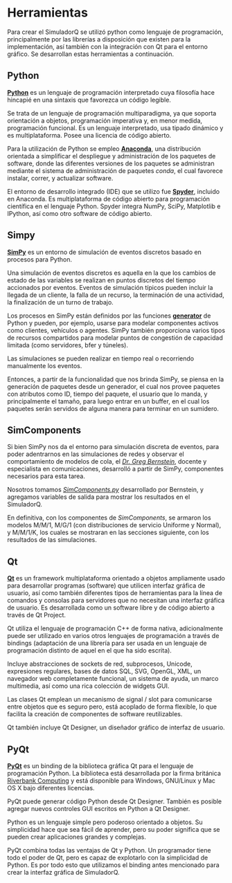 #  Herramientas 
Para crear el SimuladorQ se utilizó python como lenguaje de programación, principalmente por las librerías a disposición que existen para la implementación, así también con la integración con Qt para el entorno gráfico. Se desarrollan estas herramientas a continuación.  

## Python
[**Python**](https://www.python.org)  es un  lenguaje de programación  interpretado cuya filosofía hace hincapié en una sintaxis que favorezca un código legible. 

Se trata de un lenguaje de programación multiparadigma, ya que soporta orientación a objetos, programación imperativa y, en menor medida, programación funcional. Es un lenguaje interpretado, usa tipado dinámico y es multiplataforma. Posee una licencia de  código abierto.

Para la utilización de Python se empleo [**Anaconda**](https://anaconda.org), una distribución orientada a simplificar el despliegue y administración de los paquetes de software, donde las diferentes versiones de los paquetes se administran mediante el sistema de administración de paquetes *conda*, el cual favorece instalar, correr, y actualizar software. 

El entorno de desarrollo integrado (IDE) que se utilizo fue [**Spyder**](https://anaconda.org/anaconda/spyder), incluido en Anaconda. Es multiplataforma de código abierto para programación científica en el lenguaje Python. Spyder integra NumPy, SciPy, Matplotlib e IPython, así como otro software de código abierto. 

## Simpy
[**SimPy**](http://simpy.readthedocs.io/en/latest/index.html) es un entorno de simulación de eventos discretos basado en procesos para Python.

Una simulación de eventos discretos es aquella en la que los cambios de estado de las variables se realizan en puntos discretos del tiempo accionados por eventos. Eventos de simulación típicos pueden incluir la llegada de un cliente, la falla de un recurso, la terminación de una actividad, la finalización de un turno de trabajo.

Los procesos en SimPy están definidos por las funciones [**generator**](https://docs.python.org/3/glossary.html#term-generator) de Python y pueden, por ejemplo, usarse para modelar componentes activos como clientes, vehículos o agentes. SimPy también proporciona varios tipos de recursos compartidos para modelar puntos de congestión de capacidad limitada (como servidores, bfer y túneles).

Las simulaciones se pueden realizar en tiempo real o recorriendo manualmente los eventos.

Entonces, a partir de la funcionalidad que nos brinda SimPy, se piensa en la generación de paquetes desde un generador, el cual nos provee paquetes con atributos como ID, tiempo del paquete, el usuario que lo manda, y principalmente el tamaño, para luego entrar en un buffer, en el cual los paquetes serán servidos de alguna manera para terminar en un sumidero. 

## SimComponents
Si bien SimPy nos da el entorno para simulación discreta de eventos, para poder adentrarnos en las simulaciones de redes y observar el comportamiento de modelos de cola, el [*Dr. Greg Bernstein*](https://www.grotto-networking.com/index.html), docente y especialista en comunicaciones, desarrolló a partir de SimPy, componentes necesarios para esta tarea.  

Nosotros tomamos [*SimComponents.py*](https://www.grotto-networking.com/DiscreteEventPython.html) desarrollado por Bernstein, y agregamos variables de salida para mostrar los resultados en el SimuladorQ.

En definitiva, con los componentes de *SimComponents*, se armaron los modelos M/M/1, M/G/1 (con distribuciones de servicio Uniforme y Normal), y M/M/1/K, los cuales se mostraran en las secciones siguiente, con los resultados de las simulaciones.
 
## Qt
[**Qt**](https://www.qt.io/) es un framework multiplataforma orientado a objetos ampliamente usado para desarrollar programas (software) que utilicen interfaz gráfica de usuario, así como también diferentes tipos de herramientas para la línea de comandos y consolas para servidores que no necesitan una interfaz gráfica de usuario. Es desarrollada como un software libre y de código abierto a través de Qt Project.

Qt utiliza el lenguaje de programación C++ de forma nativa, adicionalmente puede ser utilizado en varios otros lenguajes de programación a través de bindings (adaptación de una librería para ser usada en un lenguaje de programación distinto de aquel en el que ha sido escrita). 

Incluye abstracciones de sockets de red, subprocesos, Unicode, expresiones regulares, bases de datos SQL, SVG, OpenGL, XML, un navegador web completamente funcional, un sistema de ayuda, un marco multimedia, así como una rica colección de widgets GUI.

Las clases Qt emplean un mecanismo de signal / slot para comunicarse entre objetos que es seguro pero, está acoplado de forma flexible, lo que facilita la creación de componentes de software reutilizables.

Qt también incluye Qt Designer, un diseñador gráfico de interfaz de usuario.

## PyQt

[**PyQt**](https://www.riverbankcomputing.com/software/pyqt/intro) es un binding de la biblioteca gráfica Qt para el lenguaje de programación Python. La biblioteca está desarrollada por la firma británica [Riverbank Computing](https://www.riverbankcomputing.com/news) y está disponible para Windows, GNU/Linux y Mac OS X bajo diferentes licencias. 

PyQt puede generar código Python desde Qt Designer. También es posible agregar nuevos controles GUI escritos en Python a Qt Designer.

Python es un lenguaje simple pero poderoso orientado a objetos. Su simplicidad hace que sea fácil de aprender, pero su poder significa que se pueden crear aplicaciones grandes y complejas. 

PyQt combina todas las ventajas de Qt y Python. Un programador tiene todo el poder de Qt, pero es capaz de explotarlo con la simplicidad de Python. Es por todo esto que utilizamos el binding antes mencionado para crear la interfaz gráfica de SimuladorQ.

<!--stackedit_data:
eyJoaXN0b3J5IjpbMTA1MDk2MTgzMl19
-->